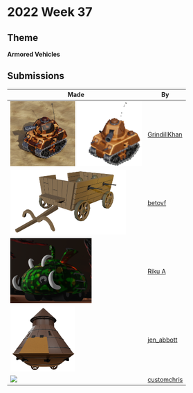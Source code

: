 # 2022 Week 37


## Theme

**Armored Vehicles**


## Submissions

| Made | By |
|------|----|
| <img src="./GrindillKhan/Weekly_Armored_Vehicle_GrindillKhan.jpg" height="150" /> <img src="./GrindillKhan/Weekly_Armored-Vehicle_GrindillKhan.gif" height="150" /> | [GrindillKhan](./GrindillKhan/) |
| <img src="./betovf/war-wagon.png" height="150" /> | [betovf](./betovf/) |
| <img src="./RikuA/ArmoredVehicle.png" height="150" /> | [Riku A](./RikuA/) |
| <img src="./jen_abbott/davinci-tank-jsa-sep2022.png" height="150" /> | [jen_abbott](./jen_abbott/) |
| <img src="./customchris/EggMan.png" height="150" /> | [customchris](./customchris/) |
